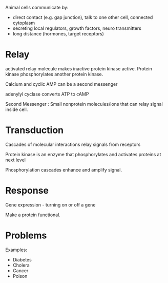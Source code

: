 Animal cells communicate by:

- direct contact (e.g. gap junction), talk to one other cell, connected cytoplasm
- secreting local regulators, growth factors, neuro transmitters
- long distance (hormones, target receptors)

# Relay

activated relay molecule makes inactive protein kinase active. Protein kinase phosphorylates another protein kinase. 

Calcium and cyclic AMP can be a second messenger

adenylyl cyclase converts ATP to cAMP

Second Messenger
  : Small nonprotein molecules/ions that can relay signal inside cell.

# Transduction

Cascades of molecular interactions relay signals from receptors

Protein kinase is an enzyme that phosphorylates and activates proteins at next level

Phosphorylation cascades enhance and amplify signal. 

# Response

Gene expression - turning on or off a gene

Make a protein functional.

# Problems

Examples:

- Diabetes
- Cholera
- Cancer
- Poison

